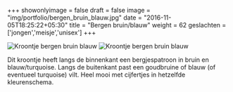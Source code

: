+++
showonlyimage = false
draft = false
image = "img/portfolio/bergen_bruin_blauw.jpg"
date = "2016-11-05T18:25:22+05:30"
title = "Bergen bruin/blauw"
weight = 62
geslachten = ['jongen','meisje','unisex']
+++

<!--more-->
![Kroontje bergen bruin blauw][1]
![Kroontje bergen bruin blauw][2]


Dit kroontje heeft langs de binnenkant een bergjespatroon in bruin en blauw/turquoise. Langs de buitenkant past een goudbruine of blauw (of eventueel turquoise) vilt. Heel mooi met cijfertjes in hetzelfde kleurenschema.

[1]: /img/portfolio/bergen_bruin_blauw.jpg
[2]: /img/portfolio/alternatieven/bergen/bergen_bruin_blauw2.jpg